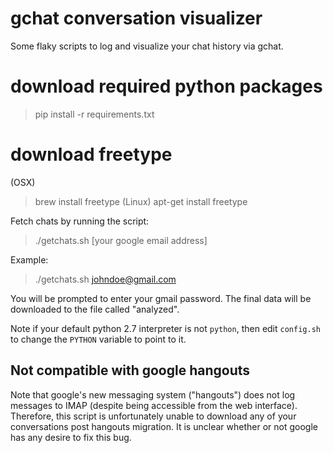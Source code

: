 gchat conversation visualizer
=============================

Some flaky scripts to log and visualize your chat history via gchat.

# download required python packages

> pip install -r requirements.txt

# download freetype

(OSX)
> brew install freetype 
(Linux)
> apt-get install freetype

Fetch chats by running the script:

> ./getchats.sh [your google email address]

Example:
> ./getchats.sh johndoe@gmail.com 

You will be prompted to enter your gmail password. The final data will be downloaded to the file called "analyzed".

Note if your default python 2.7 interpreter is not `python`, then edit `config.sh` to change the `PYTHON` variable to point to it.


Not compatible with google hangouts
-----------------------------------
Note that google's new messaging system ("hangouts") does not log messages to IMAP (despite being accessible from the web interface). Therefore, this script is unfortunately unable to download any of your conversations post hangouts migration. It is unclear whether or not google has any desire to fix this bug. 
